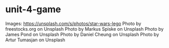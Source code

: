 # unit-4-game

Images:
https://unsplash.com/s/photos/star-wars-lego
Photo by freestocks.org on Unsplash
Photo by Markus Spiske on Unsplash
Photo by James Pond on Unsplash
Photo by Daniel Cheung on Unsplash
Photo by Artur Tumasjan on Unsplash

